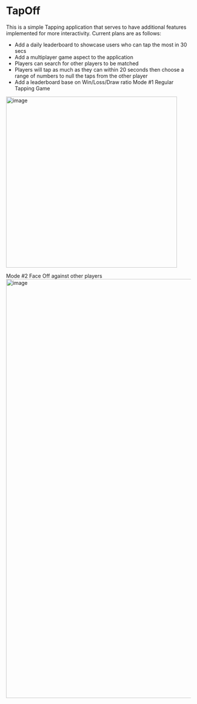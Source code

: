 # TapOff

This is a simple Tapping application that serves to have additional features implemented for more interactivity.
Current plans are as follows:
- Add a daily leaderboard to showcase users who can tap the most in 30 secs
- Add a multiplayer game aspect to the application
- Players can search for other players to be matched
- Players will tap as much as they can within 20 seconds then choose a range of numbers to null the taps from the other player 
- Add a leaderboard base on Win/Loss/Draw ratio
Mode #1 Regular Tapping Game
<img width="466" alt="image" src="https://github.com/okimin/TapOff/assets/33844732/8a0706eb-dad1-44a0-870d-b4bffe80422c">

Mode #2 Face Off against other players
<img width="1142" alt="image" src="https://github.com/okimin/TapOff/assets/33844732/f9e37178-8df3-485d-8fb4-3042bb3c29f8">



